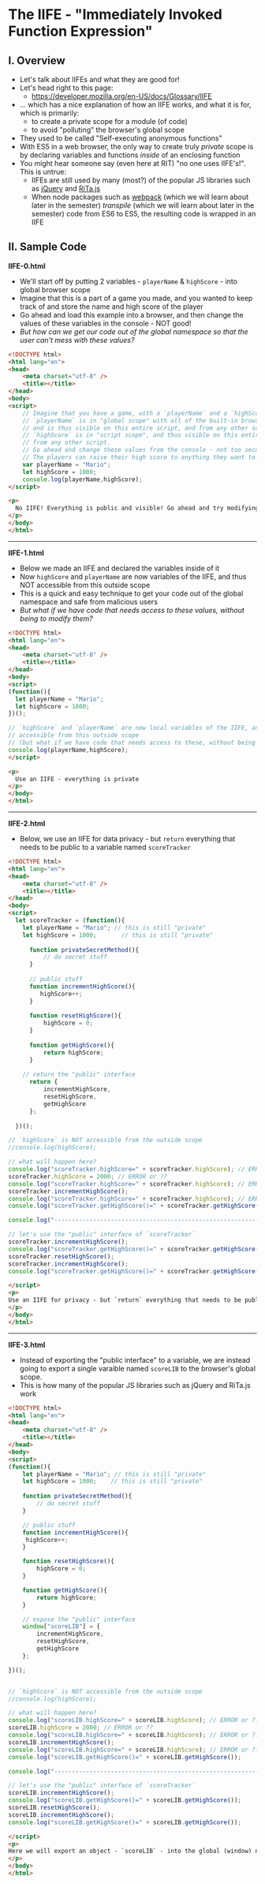 # The IIFE - "Immediately Invoked Function Expression"

## I. Overview
- Let's talk about IIFEs and what they are good for!
- Let's head right to this page:
  - https://developer.mozilla.org/en-US/docs/Glossary/IIFE
- ... which has a nice explanation of how an IIFE works, and what it is for, which is primarily:
  - to create a private scope for a module (of code)
  - to avoid "polluting" the browser's global scope
- They used to be called "Self-executing anonymous functions"
- With ES5 in a web browser, the only way to create truly *private* scope is by declaring variables and functions *inside* of an enclosing function
- You might hear someone say (even here at RIT) "no one uses IIFE's!". This is untrue:
  - IIFEs are still used by many (most?) of the popular JS libraries such as [jQuery](https://jquery.com) and [RiTa.js](https://rednoise.org/rita/)
  - When node packages such as [webpack](https://www.npmjs.com/package/webpack) (which we will learn about later in the semester) *transpile* (which we will learn about later in the semester) code from ES6 to ES5, the resulting code is wrapped in an IIFE


## II. Sample Code


**IIFE-0.html**

- We'll start off by putting 2 variables  - `playerName` & `highScore` - into global browser scope
- Imagine that this is a part of a game you made, and you wanted to keep track of and store the name and high score of the player
- Go ahead and load this example into a browser, and then change the values of these variables in the console - NOT good!
- *But how can we get our code out of the global namespace so that the user can't mess with these values?*

```html
<!DOCTYPE html>
<html lang="en">
<head>
	<meta charset="utf-8" />
	<title></title>
</head>
<body>
<script>
	// Imagine that you have a game, with a `playerName` and a `highScore` you are keeping track of
	// `playerName` is in "global scope" with all of the built-in browser symbols,
	// and is thus visible on this entire script, and from any other script.
	// `highScore` is in "script scope", and thus visible on this entire script, and
	// from any other script. 
	// Go ahead and change these values from the console - not too secure, eh?
	// The players can raise their high score to anything they want to!
	var playerName = "Mario";
  	let highScore = 1000;
	console.log(playerName,highScore);
</script>

<p>
  No IIFE! Everything is public and visible! Go ahead and try modifying both `playerName` and `highScore` in the console!
</p>
</body>
</html>
```

<hr>

**IIFE-1.html**

- Below we made an IIFE and declared the variables inside of it
- Now `highScore` and `playerName` are now variables of the IIFE, and thus NOT accessible from this outside scope
- This is a quick and easy technique to get your code out of the global namespace and safe from malicious users
- *But what if we have code that needs access to these values, without being to modify them?*

```html
<!DOCTYPE html>
<html lang="en">
<head>
	<meta charset="utf-8" />
	<title></title>
</head>
<body>
<script>
(function(){
  let playerName = "Mario";
  let highScore = 1000;
})();

// `highScore` and `playerName` are now local variables of the IIFE, and thus NOT 
// accessible from this outside scope
// (but what if we have code that needs access to these, without being to modify them?)
console.log(playerName,highScore);
</script>

<p>
  Use an IIFE - everything is private
</p>
</body>
</html>
```

<hr>

**IIFE-2.html**

- Below, we use an IIFE for data privacy - but `return` everything that needs to be public to a variable named `scoreTracker`

```html
<!DOCTYPE html>
<html lang="en">
<head>
	<meta charset="utf-8" />
	<title></title>
</head>
<body>
<script>
  let scoreTracker = (function(){
  	let playerName = "Mario"; // this is still "private"
    let highScore = 1000; 		// this is still "private"
	 
	  function privateSecretMethod(){
		  // do secret stuff
	  }
	
	  // public stuff
	  function incrementHighScore(){
		 highScore++;
	  }
	
	  function resetHighScore(){
		  highScore = 0;
	  }
	
	  function getHighScore(){
		  return highScore;
	  }
	
	// return the "public" interface
	  return {
		  incrementHighScore,
		  resetHighScore,
		  getHighScore
	  };
	
  })();

// `highScore` is NOT accessible from the outside scope
//console.log(highScore);

// what will happen here?
console.log("scoreTracker.highScore=" + scoreTracker.highScore); // ERROR or ??
scoreTracker.highScore = 2000; // ERROR or ??
console.log("scoreTracker.highScore=" + scoreTracker.highScore); // ERROR or ??
scoreTracker.incrementHighScore();
console.log("scoreTracker.highScore=" + scoreTracker.highScore); // ERROR or ??
console.log("scoreTracker.getHighScore()=" + scoreTracker.getHighScore()); 

console.log("---------------------------------------------------------------");

// let's use the "public" interface of `scoreTracker`
scoreTracker.incrementHighScore();
console.log("scoreTracker.getHighScore()=" + scoreTracker.getHighScore()); 
scoreTracker.resetHighScore(); 
scoreTracker.incrementHighScore();
console.log("scoreTracker.getHighScore()=" + scoreTracker.getHighScore()); 

</script>
<p>
Use an IIFE for privacy - but `return` everything that needs to be public to a variable named `scoreTracker`
</p>
</body>
</html>
```

<hr>

**IIFE-3.html**

- Instead of exporting the "public interface" to a variable, we are instead going to export a single varaible named `scoreLIB` to the browser's global scope.
- This is how many of the popular JS libraries such as jQuery and RiTa.js work


```html
<!DOCTYPE html>
<html lang="en">
<head>
	<meta charset="utf-8" />
	<title></title>
</head>
<body>
<script>
(function(){
	let playerName = "Mario"; // this is still "private"
	let highScore = 1000; 	 // this is still "private"
 
	function privateSecretMethod(){
		// do secret stuff
	}

	// public stuff
	function incrementHighScore(){
	 highScore++;
	}

	function resetHighScore(){
		highScore = 0;
	}

	function getHighScore(){
		return highScore;
	}

	// expose the "public" interface
	window["scoreLIB"] = {
		incrementHighScore,
		resetHighScore,
		getHighScore
	};

})();


// `highScore` is NOT accessible from the outside scope
//console.log(highScore);

// what will happen here?
console.log("scoreLIB.highScore=" + scoreLIB.highScore); // ERROR or ??
scoreLIB.highScore = 2000; // ERROR or ??
console.log("scoreLIB.highScore=" + scoreLIB.highScore); // ERROR or ??
scoreLIB.incrementHighScore();
console.log("scoreLIB.highScore=" + scoreLIB.highScore); // ERROR or ??
console.log("scoreLIB.getHighScore()=" + scoreLIB.getHighScore()); 

console.log("---------------------------------------------------------------");

// let's use the "public" interface of `scoreTracker`
scoreLIB.incrementHighScore();
console.log("scoreLIB.getHighScore()=" + scoreLIB.getHighScore()); 
scoreLIB.resetHighScore(); 
scoreLIB.incrementHighScore();
console.log("scoreLIB.getHighScore()=" + scoreLIB.getHighScore()); 

</script>
<p>
Here we will export an object - `scoreLIB` - into the global (window) namespace. This will work in a similar fashion to the previous example. This is how many of the popular JS libraries such as jQuery and RiTa.js work.
</p>
</body>
</html>

```
